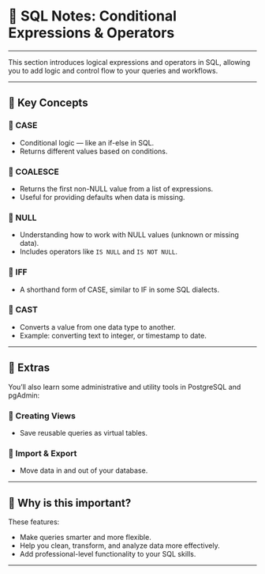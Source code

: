 # 📒 SQL Notes: Conditional Expressions & Operators

---

This section introduces logical expressions and operators in SQL, allowing you to add logic and control flow to your queries and workflows.

---

## 🧩 Key Concepts

### 🔷 CASE
- Conditional logic — like an if-else in SQL.
- Returns different values based on conditions.

### 🔷 COALESCE
- Returns the first non-NULL value from a list of expressions.
- Useful for providing defaults when data is missing.

### 🔷 NULL
- Understanding how to work with NULL values (unknown or missing data).
- Includes operators like `IS NULL` and `IS NOT NULL`.

### 🔷 IFF
- A shorthand form of CASE, similar to IF in some SQL dialects.

### 🔷 CAST
- Converts a value from one data type to another.
- Example: converting text to integer, or timestamp to date.

---

## 🧩 Extras

You’ll also learn some administrative and utility tools in PostgreSQL and pgAdmin:

### 🔷 Creating Views
- Save reusable queries as virtual tables.

### 🔷 Import & Export
- Move data in and out of your database.

---

## 🌟 Why is this important?

These features:
- Make queries smarter and more flexible.
- Help you clean, transform, and analyze data more effectively.
- Add professional-level functionality to your SQL skills.

---